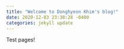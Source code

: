 ```yaml
---
title: "Welcome to Donghyeon Khim's blog!"
date: 2020-12-03 23:38:28 -0400
categories: jekyll update
---
```


Test pages!
